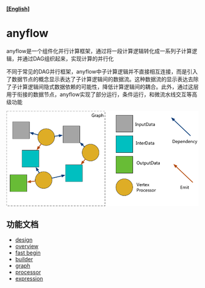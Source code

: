 **[[English]](README.en.md)**

# anyflow

anyflow是一个组件化并行计算框架，通过将一段计算逻辑转化成一系列子计算逻辑，并通过DAG组织起来，实现计算的并行化

不同于常见的DAG并行框架，anyflow中子计算逻辑并不直接相互连接，而是引入了数据节点的概念显示表达了子计算逻辑间的数据流。这种数据流的显示表达去除了子计算逻辑间隐式数据依赖的可能性，降低计算逻辑间的耦合。此外，通过这层用于衔接的数据节点，anyflow实现了部分运行，条件运行，和微流水线交互等高级功能

![](images/anyflow_logic.png)

## 功能文档

- [design](design.pdf)
- [overview](overview.md)
- [fast begin](fast_begin.md)
- [builder](builder.md)
- [graph](graph.md)
- [processor](processor.md)
- [expression](expression.md)
